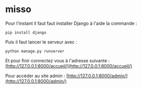 # misso

Pour l'instant il faut faut installer Django à l'aide la commande :
```
pip install django
```

Puis il faut lancer le serveur avec :
```
python manage.py runserver
```

Et pour finir connectez vous à l'adresse suivante :
[http://127.0.0.1:8000/accueil/](http://127.0.0.1:8000/accueil/)

Pour accéder au site admin :
[http://127.0.0.1:8000/admin/](http://127.0.0.1:8000/admin/)
